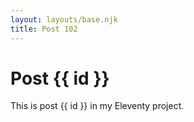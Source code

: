 ```yaml
---
layout: layouts/base.njk
title: Post 102
---
```


# Post {{ id }}

This is post {{ id }} in my Eleventy project.
